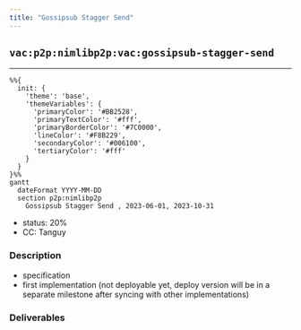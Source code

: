 ```yaml
---
title: "Gossipsub Stagger Send"
---
```

## `vac:p2p:nimlibp2p:vac:gossipsub-stagger-send`
---

```mermaid
%%{ 
  init: { 
    'theme': 'base', 
    'themeVariables': { 
      'primaryColor': '#BB2528', 
      'primaryTextColor': '#fff', 
      'primaryBorderColor': '#7C0000', 
      'lineColor': '#F8B229', 
      'secondaryColor': '#006100', 
      'tertiaryColor': '#fff' 
    } 
  } 
}%%
gantt
  dateFormat YYYY-MM-DD 
  section p2p:nimlibp2p
    Gossipsub Stagger Send , 2023-06-01, 2023-10-31
```

- status: 20%
- CC: Tanguy

### Description

* specification
* first implementation (not deployable yet, deploy version will be in a separate milestone after syncing with other implementations)

### Deliverables

